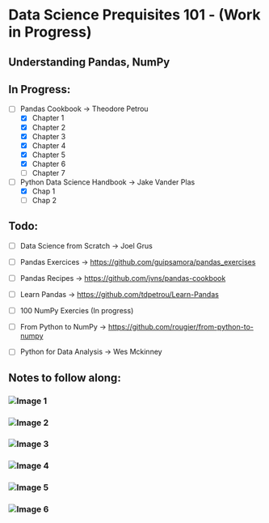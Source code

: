 # Data Science Prequisites 101 - (Work in Progress)  

## Understanding Pandas, NumPy

## In Progress:
- [ ] Pandas Cookbook -> Theodore Petrou
	* [x] Chapter 1
	* [x] Chapter 2
	* [x] Chapter 3
	* [x] Chapter 4
	* [x] Chapter 5
	* [x] Chapter 6
	* [ ] Chapter 7
- [ ] Python Data Science Handbook -> Jake Vander Plas
	* [x] Chap 1
	* [ ] Chap 2

## Todo:	
- [ ] Data Science from Scratch -> Joel Grus	
- [ ] Pandas Exercices -> https://github.com/guipsamora/pandas_exercises  
- [ ] Pandas Recipes -> https://github.com/jvns/pandas-cookbook
- [ ] Learn Pandas -> https://github.com/tdpetrou/Learn-Pandas
- [ ] 100 NumPy Exercies (In progress)
- [ ] From Python to NumPy -> https://github.com/rougier/from-python-to-numpy
- [ ] Python for Data Analysis -> Wes Mckinney


## Notes to follow along:

### ![Image 1](https://rawcdn.githack.com/avidLearnerInProgress/Pandas101/58672fd3c9ca3c370a45c15d1aad336fadc421fa/whiteboard_scribble/pandas_1.jpg)  
### ![Image 2](https://rawcdn.githack.com/avidLearnerInProgress/Pandas101/58672fd3c9ca3c370a45c15d1aad336fadc421fa/whiteboard_scribble/pandas_2.jpg)  
### ![Image 3](https://rawcdn.githack.com/avidLearnerInProgress/Pandas101/c6dcca9918bb59d8c8773225946a19bba11b6cac/whiteboard_scribble/pandas_3.jpg)
### ![Image 4](https://rawcdn.githack.com/avidLearnerInProgress/Pandas101/e4df2cf9cc2b89d97ff0137b95575611343d1f03/whiteboard_scribble/pandas_4.jpg)  
### ![Image 5](https://rawcdn.githack.com/avidLearnerInProgress/Pandas101/eb703049936d3cfe8276e91fe422da70cffa0035/whiteboard_scribble/pandas_5.jpg)  
### ![Image 6](https://rawcdn.githack.com/avidLearnerInProgress/Pandas101/bc3460e200ab0f525fe3c62eb8821a6e2037b138/whiteboard_scribble/pandas_6.jpg)  